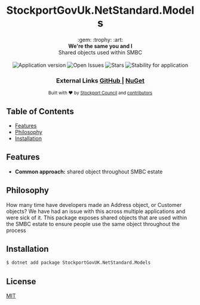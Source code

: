 <h1 align="center">StockportGovUk.NetStandard.Models</h1>

<div align="center">
  :gem: :trophy: :art:
</div>
<div align="center">
  <strong>We're the same you and I</strong>
</div>
<div align="center">
  Shared objects used within SMBC
</div>

<br />

<div align="center">
  <img alt="Application version" src="https://img.shields.io/badge/version-1.0.0-brightgreen.svg?style=flat-square" />
  <img alt="Open Issues" src="https://img.shields.io/github/issues/smbc-digital/StockportGovUK.NetStandard.Models?style=flat-square" />
  <img alt="Stars" src="https://img.shields.io/github/stars/smbc-digital/StockportGovUK.NetStandard.Models?style=flat-square" />
  <img alt="Stability for application" src="https://img.shields.io/badge/stability-experimental-orange.svg?style=flat-square" />
</div>

<div align="center">
  <h3>
    External Links
    <a href="https://github.com/smbc-digital/StockportGovUK.NetStandard.Models">
      GitHub
    </a>
    <span> | </span>
    <a href="https://www.nuget.org/packages/StockportGovUK.NetStandard.Models/">
      NuGet
    </a>
  </h3>
</div>

<div align="center">
  <sub>Built with ❤︎ by
  <a href="https://www.stockport.gov.uk">Stockport Council</a> and
  <a href="">
    contributors
  </a>
</div>

## Table of Contents
- [Features](#features)
- [Philosophy](#philosophy)
- [Installation](#installation)

## Features
- __Common approach:__ shared object throughout SMBC estate

## Philosophy
How many time have developers made an Address object, or Customer objects? We have had an issue with this across multiple applications and were sick of it. This package exposes shared objects that are used within the SMBC estate to ensure people use the same object throughout the process

## Installation
```bash
$ dotnet add package StockportGovUK.NetStandard.Models
```

## License
[MIT](https://tldrlegal.com/license/mit-license)

